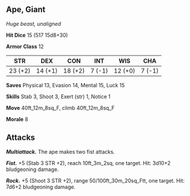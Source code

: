 ## Ape, Giant

*Huge beast, unaligned*

**Hit Dice** 15 (517 15d8+30)

**Armor Class** 12

| STR     | DEX     | CON     | INT     | WIS     | CHA     |
|---------|---------|---------|---------|---------|---------|
| 23 (+2) | 14 (+1) | 18 (+2) |  7 (-1) | 12 (+0) |  7 (-1) |

**Saves** Physical 13, Evasion 14, Mental 15, Luck 15

**Skills** Stab 3, Shoot 3, Exert (str) 1, Notice 1

**Move** 40ft_12m_8sq_F, climb 40ft_12m_8sq_F

**Morale** 8

## Attacks

***Multiattack.*** The ape makes two fist attacks.

***Fist.*** +5 (Stab 3 STR +2), reach 10ft_3m_2sq, one target. Hit: 3d10+2 bludgeoning damage.

***Rock.*** +5 (Shoot 3 STR +2), range 50/100ft_30m_20sq_Ftt, one target. Hit: 7d6+2 bludgeoning damage.

